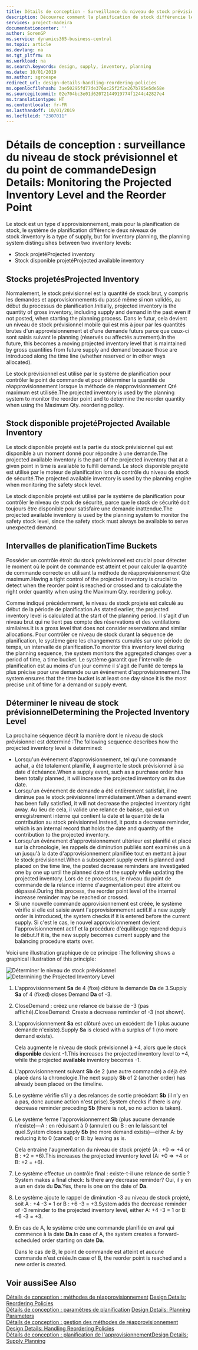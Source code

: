```yaml
---
title: Détails de conception - Surveillance du niveau de stock prévisionnel et du point de commande | Microsoft Docs
description: Découvrez comment la planification de stock différencie les niveaux de stock prévisionnel des niveaux de stock disponible projeté.
services: project-madeira
documentationcenter: ''
author: SorenGP
ms.service: dynamics365-business-central
ms.topic: article
ms.devlang: na
ms.tgt_pltfrm: na
ms.workload: na
ms.search.keywords: design, supply, inventory, planning
ms.date: 10/01/2019
ms.author: sgroespe
redirect_url: design-details-handling-reordering-policies
ms.openlocfilehash: 3ae50295fd77de376ac25f2f2e267b765e5de58e
ms.sourcegitcommit: 02e704bc3e01d62072144919774f1244c42827e4
ms.translationtype: HT
ms.contentlocale: fr-FR
ms.lasthandoff: 10/01/2019
ms.locfileid: "2307011"
---
```

# <a name="design-details-monitoring-the-projected-inventory-level-and-the-reorder-point"></a><span data-ttu-id="4b7f6-103">Détails de conception : surveillance du niveau de stock prévisionnel et du point de commande</span><span class="sxs-lookup"><span data-stu-id="4b7f6-103">Design Details: Monitoring the Projected Inventory Level and the Reorder Point</span></span>
<span data-ttu-id="4b7f6-104">Le stock est un type d'approvisionnement, mais pour la planification de stock, le système de planification différencie deux niveaux de stock :</span><span class="sxs-lookup"><span data-stu-id="4b7f6-104">Inventory is a type of supply, but for inventory planning, the planning system distinguishes between two inventory levels:</span></span>  

* <span data-ttu-id="4b7f6-105">Stock projeté</span><span class="sxs-lookup"><span data-stu-id="4b7f6-105">Projected inventory</span></span>  
* <span data-ttu-id="4b7f6-106">Stock disponible projeté</span><span class="sxs-lookup"><span data-stu-id="4b7f6-106">Projected available inventory</span></span>  

## <a name="projected-inventory"></a><span data-ttu-id="4b7f6-107">Stocks projetés</span><span class="sxs-lookup"><span data-stu-id="4b7f6-107">Projected Inventory</span></span>  
<span data-ttu-id="4b7f6-108">Normalement, le stock prévisionnel est la quantité de stock brut, y compris les demandes et approvisionnements du passé même si non validés, au début du processus de planification.</span><span class="sxs-lookup"><span data-stu-id="4b7f6-108">Initially, projected inventory is the quantity of gross inventory, including supply and demand in the past even if not posted, when starting the planning process.</span></span> <span data-ttu-id="4b7f6-109">Dans le futur, cela devient un niveau de stock prévisionnel mobile qui est mis à jour par les quantités brutes d'un approvisionnement et d'une demande futurs parce que ceux-ci sont saisis suivant le planning (réservés ou affectés autrement).</span><span class="sxs-lookup"><span data-stu-id="4b7f6-109">In the future, this becomes a moving projected inventory level that is maintained by gross quantities from future supply and demand because those are introduced along the time line (whether reserved or in other ways allocated).</span></span>  

<span data-ttu-id="4b7f6-110">Le stock prévisionnel est utilisé par le système de planification pour contrôler le point de commande et pour déterminer la quantité de réapprovisionnement lorsque la méthode de réapprovisionnement Qté maximum est utilisée.</span><span class="sxs-lookup"><span data-stu-id="4b7f6-110">The projected inventory is used by the planning system to monitor the reorder point and to determine the reorder quantity when using the Maximum Qty. reordering policy.</span></span>  

## <a name="projected-available-inventory"></a><span data-ttu-id="4b7f6-111">Stock disponible projeté</span><span class="sxs-lookup"><span data-stu-id="4b7f6-111">Projected Available Inventory</span></span>  
<span data-ttu-id="4b7f6-112">Le stock disponible projeté est la partie du stock prévisionnel qui est disponible à un moment donné pour répondre à une demande.</span><span class="sxs-lookup"><span data-stu-id="4b7f6-112">The projected available inventory is the part of the projected inventory that at a given point in time is available to fulfill demand.</span></span> <span data-ttu-id="4b7f6-113">Le stock disponible projeté est utilisé par le moteur de planification lors du contrôle du niveau de stock de sécurité.</span><span class="sxs-lookup"><span data-stu-id="4b7f6-113">The projected available inventory is used by the planning engine when monitoring the safety stock level.</span></span>  

<span data-ttu-id="4b7f6-114">Le stock disponible projeté est utilisé par le système de planification pour contrôler le niveau de stock de sécurité, parce que le stock de sécurité doit toujours être disponible pour satisfaire une demande inattendue.</span><span class="sxs-lookup"><span data-stu-id="4b7f6-114">The projected available inventory is used by the planning system to monitor the safety stock level, since the safety stock must always be available to serve unexpected demand.</span></span>  

## <a name="time-buckets"></a><span data-ttu-id="4b7f6-115">Intervalles de planification</span><span class="sxs-lookup"><span data-stu-id="4b7f6-115">Time Buckets</span></span>  
<span data-ttu-id="4b7f6-116">Posséder un contrôle étroit du stock prévisionnel est crucial pour détecter le moment où le point de commande est atteint et pour calculer la quantité de commande correcte en utilisant la méthode de réapprovisionnement Qté maximum.</span><span class="sxs-lookup"><span data-stu-id="4b7f6-116">Having a tight control of the projected inventory is crucial to detect when the reorder point is reached or crossed and to calculate the right order quantity when using the Maximum Qty. reordering policy.</span></span>  

<span data-ttu-id="4b7f6-117">Comme indiqué précédemment, le niveau de stock projeté est calculé au début de la période de planification.</span><span class="sxs-lookup"><span data-stu-id="4b7f6-117">As stated earlier, the projected inventory level is calculated at the start of the planning period.</span></span> <span data-ttu-id="4b7f6-118">Il s'agit d'un niveau brut qui ne tient pas compte des réservations et des ventilations similaires.</span><span class="sxs-lookup"><span data-stu-id="4b7f6-118">It is a gross level that does not consider reservations and similar allocations.</span></span> <span data-ttu-id="4b7f6-119">Pour contrôler ce niveau de stock durant la séquence de planification, le système gère les changements cumulés sur une période de temps, un intervalle de planification.</span><span class="sxs-lookup"><span data-stu-id="4b7f6-119">To monitor this inventory level during the planning sequence, the system monitors the aggregated changes over a period of time, a time bucket.</span></span> <span data-ttu-id="4b7f6-120">Le système garantit que l'intervalle de planification est au moins d'un jour comme il s'agit de l'unité de temps la plus précise pour une demande ou un événement d'approvisionnement.</span><span class="sxs-lookup"><span data-stu-id="4b7f6-120">The system ensures that the time bucket is at least one day since it is the most precise unit of time for a demand or supply event.</span></span>  

## <a name="determining-the-projected-inventory-level"></a><span data-ttu-id="4b7f6-121">Déterminer le niveau de stock prévisionnel</span><span class="sxs-lookup"><span data-stu-id="4b7f6-121">Determining the Projected Inventory Level</span></span>  
<span data-ttu-id="4b7f6-122">La prochaine séquence décrit la manière dont le niveau de stock prévisionnel est déterminé :</span><span class="sxs-lookup"><span data-stu-id="4b7f6-122">The following sequence describes how the projected inventory level is determined:</span></span>  

* <span data-ttu-id="4b7f6-123">Lorsqu'un événement d'approvisionnement, tel qu'une commande achat, a été totalement planifié, il augmente le stock prévisionnel à sa date d'échéance.</span><span class="sxs-lookup"><span data-stu-id="4b7f6-123">When a supply event, such as a purchase order has been totally planned, it will increase the projected inventory on its due date.</span></span>  
* <span data-ttu-id="4b7f6-124">Lorsqu'un événement de demande a été entièrement satisfait, il ne diminue pas le stock prévisionnel immédiatement.</span><span class="sxs-lookup"><span data-stu-id="4b7f6-124">When a demand event has been fully satisfied, it will not decrease the projected inventory right away.</span></span> <span data-ttu-id="4b7f6-125">Au lieu de cela, il valide une relance de baisse, qui est un enregistrement interne qui contient la date et la quantité de la contribution au stock prévisionnel.</span><span class="sxs-lookup"><span data-stu-id="4b7f6-125">Instead, it posts a decrease reminder, which is an internal record that holds the date and quantity of the contribution to the projected inventory.</span></span>  
* <span data-ttu-id="4b7f6-126">Lorsqu'un événement d'approvisionnement ultérieur est planifié et placé sur la chronologie, les rappels de diminution publiés sont examinés un à un jusqu'à la date d'approvisionnement planifiée tout en mettant à jour le stock prévisionnel.</span><span class="sxs-lookup"><span data-stu-id="4b7f6-126">When a subsequent supply event is planned and placed on the time line, the posted decrease reminders are investigated one by one up until the planned date of the supply while updating the projected inventory.</span></span> <span data-ttu-id="4b7f6-127">Lors de ce processus, le niveau du point de commande de la relance interne d'augmentation peut être atteint ou dépassé.</span><span class="sxs-lookup"><span data-stu-id="4b7f6-127">During this process, the reorder point level of the internal increase reminder may be reached or crossed.</span></span>  
* <span data-ttu-id="4b7f6-128">Si une nouvelle commande approvisionnement est créée, le système vérifie si elle est saisie avant l'approvisionnement actif.</span><span class="sxs-lookup"><span data-stu-id="4b7f6-128">If a new supply order is introduced, the system checks if it is entered before the current supply.</span></span> <span data-ttu-id="4b7f6-129">Si c'est le cas, le nouvel approvisionnement devient l'approvisionnement actif et la procédure d'équilibrage reprend depuis le début.</span><span class="sxs-lookup"><span data-stu-id="4b7f6-129">If it is, the new supply becomes current supply and the balancing procedure starts over.</span></span>  

<span data-ttu-id="4b7f6-130">Voici une illustration graphique de ce principe :</span><span class="sxs-lookup"><span data-stu-id="4b7f6-130">The following shows a graphical illustration of this principle:</span></span>  

<span data-ttu-id="4b7f6-131">![Déterminer le niveau de stock prévisionnel](media/nav_app_supply_planning_2_projected_inventory.png "Déterminer le niveau de stock prévisionnel")</span><span class="sxs-lookup"><span data-stu-id="4b7f6-131">![Determining the Projected Inventory Level](media/nav_app_supply_planning_2_projected_inventory.png "Determining the Projected Inventory Level")</span></span>  

1. <span data-ttu-id="4b7f6-132">L'approvisionnement **Sa** de 4 (fixe) clôture la demande **Da** de 3.</span><span class="sxs-lookup"><span data-stu-id="4b7f6-132">Supply **Sa** of 4 (fixed) closes Demand **Da** of -3.</span></span>  
2. <span data-ttu-id="4b7f6-133">CloseDemand : créez une relance de baisse de -3 (pas affiché).</span><span class="sxs-lookup"><span data-stu-id="4b7f6-133">CloseDemand: Create a decrease reminder of -3 (not shown).</span></span>  
3. <span data-ttu-id="4b7f6-134">L'approvisionnement **Sa** est clôturé avec un excédent de 1 (plus aucune demande n'existe).</span><span class="sxs-lookup"><span data-stu-id="4b7f6-134">Supply **Sa** is closed with a surplus of 1 (no more demand exists).</span></span>  

     <span data-ttu-id="4b7f6-135">Cela augmente le niveau de stock prévisionnel à +4, alors que le stock **disponible** devient -1.</span><span class="sxs-lookup"><span data-stu-id="4b7f6-135">This increases the projected inventory level to +4, while the projected **available** inventory becomes -1.</span></span>  

4. <span data-ttu-id="4b7f6-136">L'approvisionnement suivant **Sb** de 2 (une autre commande) a déjà été placé dans la chronologie.</span><span class="sxs-lookup"><span data-stu-id="4b7f6-136">The next supply **Sb** of 2 (another order) has already been placed on the timeline.</span></span>  
5. <span data-ttu-id="4b7f6-137">Le système vérifie s'il y a des relances de sortie précédant **Sb** (il n'y en a pas, donc aucune action n'est prise).</span><span class="sxs-lookup"><span data-stu-id="4b7f6-137">System checks if there is any decrease reminder preceding **Sb** (there is not, so no action is taken).</span></span>  
6. <span data-ttu-id="4b7f6-138">Le système ferme l'approvisionnement **Sb** (plus aucune demande n'existe)—A : en réduisant à 0 (annuler) ou B : en le laissant tel quel.</span><span class="sxs-lookup"><span data-stu-id="4b7f6-138">System closes supply **Sb** (no more demand exists)—either A: by reducing it to 0 (cancel) or B: by leaving as is.</span></span>  

     <span data-ttu-id="4b7f6-139">Cela entraîne l'augmentation du niveau de stock projeté (A : +0 => +4 or B : +2 = +6).</span><span class="sxs-lookup"><span data-stu-id="4b7f6-139">This increases the projected inventory level (A: +0 => +4 or B: +2 = +6).</span></span>  

7. <span data-ttu-id="4b7f6-140">Le système effectue un contrôle final : existe-t-il une relance de sortie ?</span><span class="sxs-lookup"><span data-stu-id="4b7f6-140">System makes a final check: Is there any decrease reminder?</span></span> <span data-ttu-id="4b7f6-141">Oui, il y en a un en date du **Da**.</span><span class="sxs-lookup"><span data-stu-id="4b7f6-141">Yes, there is one on the date of **Da**.</span></span>  
8. <span data-ttu-id="4b7f6-142">Le système ajoute le rappel de diminution -3 au niveau de stock projeté, soit A : +4 -3 = 1 or B : +6 -3 = +3.</span><span class="sxs-lookup"><span data-stu-id="4b7f6-142">System adds the decrease reminder of -3 reminder to the projected inventory level, either A: +4 -3 = 1 or B: +6 -3 = +3.</span></span>  
9. <span data-ttu-id="4b7f6-143">En cas de A, le système crée une commande planifiée en aval qui commence à la date **Da**.</span><span class="sxs-lookup"><span data-stu-id="4b7f6-143">In case of A, the system creates a forward-scheduled order starting on date **Da**.</span></span>  

     <span data-ttu-id="4b7f6-144">Dans le cas de B, le point de commande est atteint et aucune commande n'est créée.</span><span class="sxs-lookup"><span data-stu-id="4b7f6-144">In case of B, the reorder point is reached and a new order is created.</span></span>  

## <a name="see-also"></a><span data-ttu-id="4b7f6-145">Voir aussi</span><span class="sxs-lookup"><span data-stu-id="4b7f6-145">See Also</span></span>  
<span data-ttu-id="4b7f6-146">[Détails de conception : méthodes de réapprovisionnement](design-details-reordering-policies.md) </span><span class="sxs-lookup"><span data-stu-id="4b7f6-146">[Design Details: Reordering Policies](design-details-reordering-policies.md) </span></span>  
<span data-ttu-id="4b7f6-147">[Détails de conception : paramètres de planification](design-details-planning-parameters.md) </span><span class="sxs-lookup"><span data-stu-id="4b7f6-147">[Design Details: Planning Parameters](design-details-planning-parameters.md) </span></span>  
<span data-ttu-id="4b7f6-148">[Détails de conception : gestion des méthodes de réapprovisionnement](design-details-handling-reordering-policies.md) </span><span class="sxs-lookup"><span data-stu-id="4b7f6-148">[Design Details: Handling Reordering Policies](design-details-handling-reordering-policies.md) </span></span>  
[<span data-ttu-id="4b7f6-149">Détails de conception : planification de l'approvisionnement</span><span class="sxs-lookup"><span data-stu-id="4b7f6-149">Design Details: Supply Planning</span></span>](design-details-supply-planning.md)

